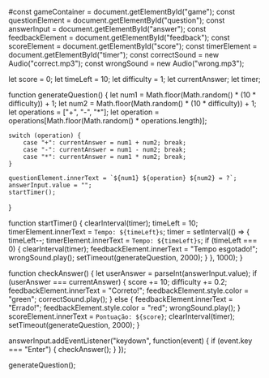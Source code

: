 #const gameContainer = document.getElementById("game");
const questionElement = document.getElementById("question");
const answerInput = document.getElementById("answer");
const feedbackElement = document.getElementById("feedback");
const scoreElement = document.getElementById("score");
const timerElement = document.getElementById("timer");
const correctSound = new Audio("correct.mp3");
const wrongSound = new Audio("wrong.mp3");

let score = 0;
let timeLeft = 10;
let difficulty = 1;
let currentAnswer;
let timer;

function generateQuestion() {
    let num1 = Math.floor(Math.random() * (10 * difficulty)) + 1;
    let num2 = Math.floor(Math.random() * (10 * difficulty)) + 1;
    let operations = ["+", "-", "*"];
    let operation = operations[Math.floor(Math.random() * operations.length)];
    
    switch (operation) {
        case "+": currentAnswer = num1 + num2; break;
        case "-": currentAnswer = num1 - num2; break;
        case "*": currentAnswer = num1 * num2; break;
    }
    
    questionElement.innerText = `${num1} ${operation} ${num2} = ?`;
    answerInput.value = "";
    startTimer();
}

function startTimer() {
    clearInterval(timer);
    timeLeft = 10;
    timerElement.innerText = `Tempo: ${timeLeft}s`;
    timer = setInterval(() => {
        timeLeft--;
        timerElement.innerText = `Tempo: ${timeLeft}s`;
        if (timeLeft === 0) {
            clearInterval(timer);
            feedbackElement.innerText = "Tempo esgotado!";
            wrongSound.play();
            setTimeout(generateQuestion, 2000);
        }
    }, 1000);
}

function checkAnswer() {
    let userAnswer = parseInt(answerInput.value);
    if (userAnswer === currentAnswer) {
        score += 10;
        difficulty += 0.2;
        feedbackElement.innerText = "Correto!";
        feedbackElement.style.color = "green";
        correctSound.play();
    } else {
        feedbackElement.innerText = "Errado!";
        feedbackElement.style.color = "red";
        wrongSound.play();
    }
    scoreElement.innerText = `Pontuação: ${score}`;
    clearInterval(timer);
    setTimeout(generateQuestion, 2000);
}

answerInput.addEventListener("keydown", function(event) {
    if (event.key === "Enter") {
        checkAnswer();
    }
});

generateQuestion();
